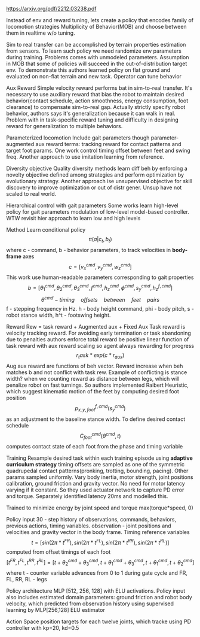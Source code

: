 https://arxiv.org/pdf/2212.03238.pdf

Instead of env and reward tuning, lets create a policy that encodes family of locomotion strategies Multiplicity of Behavior(MOB) and choose between them in realtime w/o tuning.

Sim to real transfer can be accomplished by terrain properties estimation from sensors. To learn such policy we need randomize env parameters during training. Problems comes with unmodeled parameters. Assumption in MOB that some of policies will succeed in the out-of-distribution target env. To demonstrate this authors learned policy on flat ground and evaluated on non-flat terrain and new task. Operator can tune behavior  

Aux Reward
Simple velocity reward performs bat in sim-to-real transfer. It's necessary to use auxiliary reward that bias the robot  to maintain desired behavior(contact schedule, action smoothness, energy consumption, foot clearance) to compensate sim-to-real gap. Actually strictly specify robot behavior, authors says it's generalization because it can walk in real. Problem with in task-specific reward tuning and difficulty in designing reward for generalization to multiple behaviors. 

Parameterized locomotion 
Include gait parameters though parameter-augmented aux reward terms: tracking reward for contact patterns and target foot params. One work control timing offset between feet and swing freq. Another approach to use imitation learning from reference. 

Diversity objective
Quality diversity methods learn diff beh by enforcing a novelty objective defined among strategies and perform optimization by evolutionary strategy. Another approach ise unsupervised objective for skill discovery to improve optimization or out of distr gener. Unsup have not scaled to real world.

Hierarchical control with gait parameters
Some works learn high-level policy for gait parameters modulation of low-level model-based controller. WTW revisit hier approach to learn low and high levels

Method
Learn conditional policy $$\pi(a|c_t, b_t)$$
 where c - command, b - behavior parameters, to track velocities in **body-frame** axes $$c=[{v_x}^{cmd}, {v_y}^{cmd}, {w_z}^{cmd}]$$
This work use human-readable parameters corresponding to gait  properties $$b=[\theta_1^{cmd}, \theta_2^{cmd}, \theta_3^{cmd}, f^{cmd}, h_z^{cmd}, \phi^{cmd}, s_y^{cmd}, h_z^{f,cmd}]$$
$$\theta^{cmd} -timing \quad offsets \quad between \quad feet \quad pairs$$ f  - stepping frequency in Hz. h - body height command, phi - body pitch, s - robot stance width, h^t - footswing height.

Reward
Rew = task reward + Augmented aux + Fixed Aux
Task reward is velocity tracking reward. For avoiding early termination or task abandoning due to penalties authors enforce total reward be positive linear function of task reward with aux reward scaling so agent  always rewarding for progress 
$$r_task*exp(c*r_{aux})$$
Aug aux reward are functions of beh vector. Reward increase when beh matches b and not conflict with task rew. Example of conflicting is stance width? when we counting reward as distance between legs, which will penalize robot on fast turnings. So authors implemented Raibert Heuristic, which suggest kinematic motion of the feet by computing desired foot position $$p_{x, y, foot}^{f, cmd}(s_y^{cmd})$$as an adjustment to the baseline stance width. To define desired contact schedule $$C_{foot}^{cmd}(\theta^{cmd}, t)$$  computes contact state of each foot from the phase and timing variable

Training
Resample desired task within each training episode using **adaptive curriculum strategy**
timing offsets are sampled as one of the symmetric quadrupedal contact patterns(pronking, trotting, bounding, pacing). Other params sampled uniformly. Vary body inertia, motor strength, joint positions calibration, ground friction and gravity vector. No need for motor latency varying if it constant. So they used actuator network to capture PD error and torque. Separately identified latency 20ms and modelled this.

Trained to minimize energy by joint speed and torque max(torque*speed, 0)

Policy input
30 - step history of observations, commands, behaviors, previous actions, timing variables. observation - joint positions and velocities and gravity vector in the body frame. Timing reference variables $$t =[sin(2\pi*t^{FR}), sin(2\pi*t^{FL}), sin(2\pi*t^{RR}), sin(2\pi*t^{RL})]$$
computed from offset timings of each foot $$[t^{FR}, t^{FL}, t^{RR}, t^{RL}]=[t+\theta_2^{cmd}+\theta_3^{cmd}, t+\theta_1^{cmd}+\theta_3^{cmd}, t+\theta_1^{cmd}, t+\theta_2^{cmd}]$$
where t - counter variable advances from 0 to 1 during gate cycle  and FR, FL, RR, RL - legs

Policy architecture
MLP [512, 256, 128] with ELU activations. Policy input also includes estimated domain parameters: ground friction and robot body velocity, which predicted from observation history using supervised learning by MLP[256,128] ELU estimator

Action Space
position targets for each twelve joints, which tracke using PD controller with kp=20, kd=0.5
